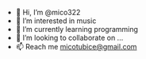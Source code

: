 - 👋 Hi, I’m @mico322
- 👀 I’m interested in music
- 🌱 I’m currently learning programming
- 💞️ I’m looking to collaborate on ...
- 📫 Reach me micotubice@gmail.com

<!---
mico322/mico322 is a ✨ special ✨ repository because its `README.md` (this file) appears on your GitHub profile.
You can click the Preview link to take a look at your changes.
--->
